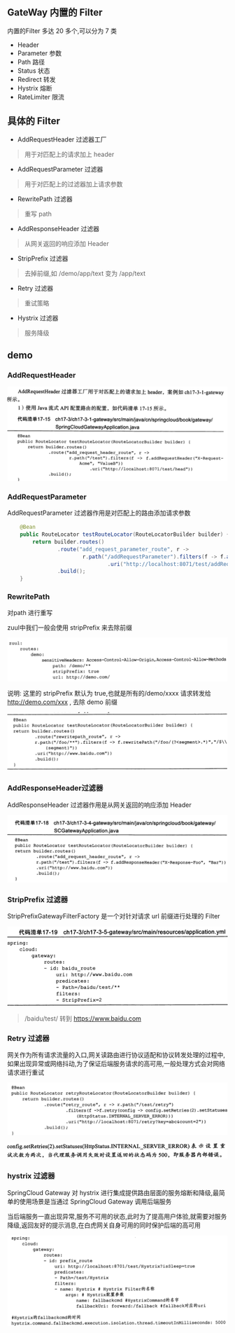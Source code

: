 ## GateWay 内置的 Filter

内置的Filter 多达 20 多个,可以分为 7 类

- Header 
- Parameter 参数
- Path 路径
- Status 状态
- Redirect 转发
- Hystrix 熔断
- RateLimiter 限流

## 具体的 Filter

- AddRequestHeader 过滤器工厂

> 用于对匹配上的请求加上 header

- AddRequestParameter 过滤器

> 用于对匹配上的过滤器加上请求参数

- RewritePath 过滤器

> 重写 path 

- AddResponseHeader 过滤器

> 从网关返回的响应添加 Header

- StripPrefix 过滤器

> 去掉前缀,如 /demo/app/text 变为 /app/text

- Retry 过滤器

> 重试策略

- Hystrix 过滤器

> 服务降级

## demo

### AddRequestHeader

![image-20200615190648976](../../../assets/image-20200615190648976.png)

### AddRequestParameter

AddRequestParameter 过滤器作用是对匹配上的路由添加请求参数

```java
	@Bean
	public RouteLocator testRouteLocator(RouteLocatorBuilder builder) {
		return builder.routes()
				.route("add_request_parameter_route", r ->
						r.path("/addRequestParameter").filters(f -> f.addRequestParameter("example", "ValueB"))
								.uri("http://localhost:8071/test/addRequestParameter"))
				.build();
	}
```

### RewritePath

对path 进行重写

zuul中我们一般会使用 stripPrefix 来去除前缀

![image-20200615191615509](../../../assets/image-20200615191615509.png)

说明: 这里的 stripPrefix 默认为 true,也就是所有的/demo/xxxx 请求转发给 http://demo.com/xxx , 去除 demo 前缀

![image-20200615192021217](../../../assets/image-20200615192021217.png)

### AddResponseHeader过滤器

AddResponseHeader 过滤器作用是从网关返回的响应添加 Header

![image-20200615192120627](../../../assets/image-20200615192120627.png)

### StripPrefix 过滤器

StripPrefixGatewayFilterFactory 是一个对针对请求 url 前缀进行处理的 Filter

![image-20200615192339866](../../../assets/image-20200615192339866.png)

> /baidu/test/ 转到 https://www.baidu.com

### Retry 过滤器

网关作为所有请求流量的入口,网关读路由进行协议适配和协议转发处理的过程中,如果出现异常或网络抖动,为了保证后端服务请求的高可用,一般处理方式会对网络请求进行重试

![image-20200615192605567](../../../assets/image-20200615192605567.png)

![image-20200615192618371](../../../assets/image-20200615192618371.png)

### hystrix 过滤器

SpringCloud Gateway 对 hystrix 进行集成提供路由层面的服务熔断和降级,最简单的使用场景是当通过 SpringCloud Gateway 调用后端服务

当后端服务一直出现异常,服务不可用的状态,此时为了提高用户体验,就需要对服务降级,返回友好的提示消息,在白虎网关自身可用的同时保护后端的高可用

![image-20200615193104225](../../../assets/image-20200615193104225.png)